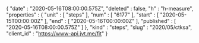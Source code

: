 {
  "date" : "2020-05-16T08:00:00.575Z",
  "deleted" : false,
  "h" : "h-measure",
  "properties" : {
    "unit" : [ "steps" ],
    "num" : [ "6177" ],
    "start" : [ "2020-05-15T00:00:00Z" ],
    "end" : [ "2020-05-16T00:00:00Z" ],
    "published" : [ "2020-05-16T08:00:00.575Z" ]
  },
  "kind" : "steps",
  "slug" : "2020/05/ctksa",
  "client_id" : "https://www-api.jvt.me/fit"
}
